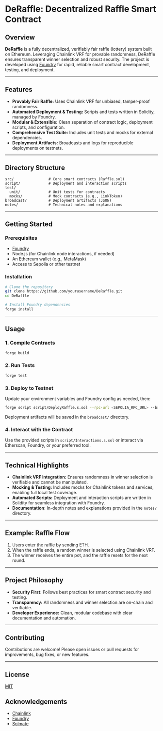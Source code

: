 # DeRaffle: Decentralized Raffle Smart Contract

## Overview

**DeRaffle** is a fully decentralized, verifiably fair raffle (lottery) system built on Ethereum. Leveraging Chainlink VRF for provable randomness, DeRaffle ensures transparent winner selection and robust security. The project is developed using [Foundry](https://book.getfoundry.sh/) for rapid, reliable smart contract development, testing, and deployment.

---

## Features

- **Provably Fair Raffle:** Uses Chainlink VRF for unbiased, tamper-proof randomness.
- **Automated Deployment & Testing:** Scripts and tests written in Solidity, managed by Foundry.
- **Modular & Extensible:** Clean separation of contract logic, deployment scripts, and configuration.
- **Comprehensive Test Suite:** Includes unit tests and mocks for external dependencies.
- **Deployment Artifacts:** Broadcasts and logs for reproducible deployments on testnets.

---

## Directory Structure

```plaintext
src/                # Core smart contracts (Raffle.sol)
script/             # Deployment and interaction scripts
test/
  unit/             # Unit tests for contracts
  mocks/            # Mock contracts (e.g., LinkToken)
broadcast/          # Deployment artifacts (JSON)
notes/              # Technical notes and explanations
```

---

## Getting Started

### Prerequisites

- [Foundry](https://book.getfoundry.sh/getting-started/installation)
- Node.js (for Chainlink node interactions, if needed)
- An Ethereum wallet (e.g., MetaMask)
- Access to Sepolia or other testnet

### Installation

```bash
# Clone the repository
git clone https://github.com/yourusername/DeRaffle.git
cd DeRaffle

# Install Foundry dependencies
forge install
```

---

## Usage

### 1. Compile Contracts

```bash
forge build
```

### 2. Run Tests

```bash
forge test
```

### 3. Deploy to Testnet

Update your environment variables and Foundry config as needed, then:

```bash
forge script script/DeployRaffle.s.sol --rpc-url <SEPOLIA_RPC_URL> --broadcast --verify
```

Deployment artifacts will be saved in the `broadcast/` directory.

### 4. Interact with the Contract

Use the provided scripts in `script/Interactions.s.sol` or interact via Etherscan, Foundry, or your preferred tool.

---

## Technical Highlights

- **Chainlink VRF Integration:** Ensures randomness in winner selection is verifiable and cannot be manipulated.
- **Mocking & Testing:** Includes mocks for Chainlink tokens and services, enabling full local test coverage.
- **Automated Scripts:** Deployment and interaction scripts are written in Solidity for seamless integration with Foundry.
- **Documentation:** In-depth notes and explanations provided in the `notes/` directory.

---

## Example: Raffle Flow

1. Users enter the raffle by sending ETH.
2. When the raffle ends, a random winner is selected using Chainlink VRF.
3. The winner receives the entire pot, and the raffle resets for the next round.

---

## Project Philosophy

- **Security First:** Follows best practices for smart contract security and testing.
- **Transparency:** All randomness and winner selection are on-chain and verifiable.
- **Developer Experience:** Clean, modular codebase with clear documentation and automation.

---

## Contributing

Contributions are welcome! Please open issues or pull requests for improvements, bug fixes, or new features.

---

## License

[MIT](LICENSE)

## Acknowledgements

- [Chainlink](https://chain.link/)
- [Foundry](https://book.getfoundry.sh/)
- [Solmate](https://github.com/transmissions11/solmate)
